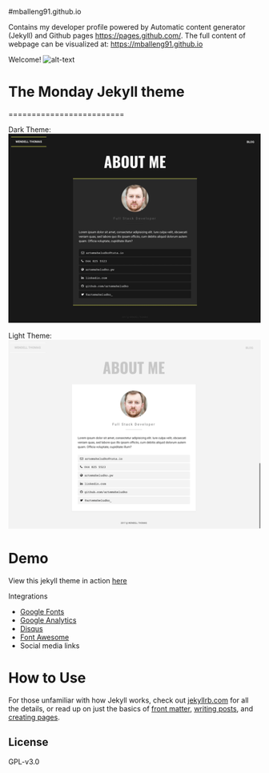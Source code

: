 
#mballeng91.github.io

Contains my developer profile powered by Automatic content generator (Jekyll) and Github pages https://pages.github.com/. The full content of webpage can be visualized at: https://mballeng91.github.io

Welcome!
![alt-text](mig.jpg)

# The Monday Jekyll theme
=========================

Dark Theme:
![](assets/img/documentation/dark.png)

Light Theme:
![](assets/img/documentation/light.png)

# Demo
View this jekyll theme in action [here](http://artemsheludko.pw/monday/)

Integrations
  - [Google Fonts](https://fonts.google.com/)
  - [Google Analytics](https://analytics.google.com/analytics/web/)
  - [Disqus](https://disqus.com/)
  - [Font Awesome](http://fontawesome.io/)
  - Social media links

# How to Use

  For those unfamiliar with how Jekyll works, check out [jekyllrb.com](https://jekyllrb.com/) for all the details,
  or read up on just the basics of [front matter](https://jekyllrb.com/docs/frontmatter/), [writing posts](https://jekyllrb.com/docs/posts/),
  and [creating pages](https://jekyllrb.com/docs/pages/).

## License

GPL-v3.0
